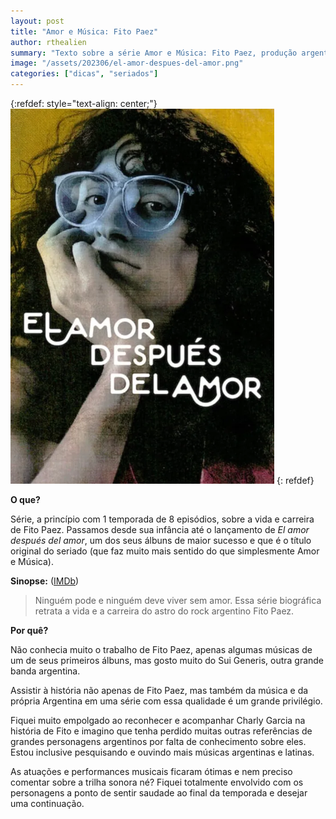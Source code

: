 ```yaml
---
layout: post
title: "Amor e Música: Fito Paez"
author: rthealien
summary: "Texto sobre a série Amor e Música: Fito Paez, produção argentina sobre um de seus maiores artistas."
image: "/assets/202306/el-amor-despues-del-amor.png"
categories: ["dicas", "seriados"]
---
```


{:refdef: style="text-align: center;"}
![Poster da série El amor después del amor com a imagem do ator que representa Fito Paez e o título da obra](/assets/202306/el-amor-despues-del-amor.png)
{: refdef}

**O que?**

Série, a princípio com 1 temporada de 8 episódios, sobre a vida e carreira de Fito Paez. Passamos desde sua infância até o lançamento de *El amor después del amor*, um dos seus álbuns de maior sucesso e que é o título original do seriado (que faz muito mais sentido do que simplesmente Amor e Música).

**Sinopse:** ([IMDb])

>Ninguém pode e ninguém deve viver sem amor. Essa série biográfica retrata a vida e a carreira do astro do rock argentino Fito Paez.

**Por quê?**

Não conhecia muito o trabalho de Fito Paez, apenas algumas músicas de um de seus primeiros álbuns, mas gosto muito do Sui Generis, outra grande banda argentina.

Assistir à história não apenas de Fito Paez, mas também da música e da própria Argentina em uma série com essa qualidade é um grande privilégio.

Fiquei muito empolgado ao reconhecer e acompanhar Charly Garcia na história de Fito e imagino que tenha perdido muitas outras referências de grandes personagens argentinos por falta de conhecimento sobre eles. Estou inclusive pesquisando e ouvindo mais músicas argentinas e latinas.

As atuações e performances musicais ficaram ótimas e nem preciso comentar sobre a trilha sonora né? Fiquei totalmente envolvido com os personagens a ponto de sentir saudade ao final da temporada e desejar uma continuação.



[IMDb]:https://www.imdb.com/title/tt18280522/
